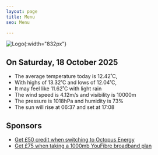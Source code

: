 ```yaml
---
layout: page
title: Menu
seo: Menu

---
```


![Logo](/images/logo.jpg){:width="832px"}

<!-- weather_marker starts -->
## On Saturday, 18 October 2025

- The average temperature today is 12.42˚C,
- With highs of 13.32˚C and lows of 12.04˚C,
- It may feel like 11.62˚C with light rain
- The wind speed is 4.12m/s and visibility is 10000m
- The pressure is 1018hPa and humidity is 73%
- The sun will rise at 06:37 and set at 17:08

<!-- weather_marker ends -->

## Sponsors

- [Get £50 credit when switching to Octopus Energy](https://bit.ly/3oD1nnS)
- [Get £75 when taking a 1000mb YouFibre broadband plan](https://aklam.io/91zWhU?)
